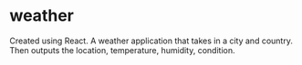 # weather
Created using React. A weather application that takes in a city and country. Then outputs the location, temperature, humidity, condition.

